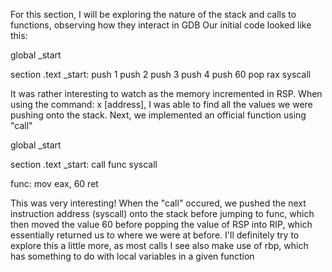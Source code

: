 For this section, I will be exploring the nature of the stack and calls to functions, observing how they interact in GDB
Our initial code looked like this:

global _start

section .text
_start:
        push 1
        push 2
        push 3
        push 4
        push 60
        pop rax
        syscall

It was rather interesting to watch as the memory incremented in RSP. When using the command:
x [address], I was able to find all the values we were pushing onto the stack.
Next, we implemented an official function using "call"

global _start

section .text
_start:
        call func
        syscall

func:
        mov eax, 60
        ret

This was very interesting! When the "call" occured, we pushed the next instruction address (syscall) onto the stack before jumping to func, which then moved the value 60 before popping the value of RSP into RIP, which essentially returned us to where we were at before. I'll definitely try to explore this a little more, as most calls I see also make use of rbp, which has something to do with local variables in a given function
